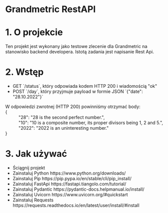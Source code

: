 <h1>Grandmetric RestAPI</h1>

<h1>1. O projekcie</h1>
Ten projekt jest wykonany jako testowe zlecenie dla Grandmetric na stanowisko backend developera.  Istotą zadania jest napisanie Rest Api.

<h1>2. Wstęp</h1>
<ul>
  <li>GET `/status`, który odpowiada kodem HTTP 200 i wiadomością "ok"</li>
  <li>POST `/day`, który przyjmuje payload w formie JSON `{"date": "28.10.2022"}`</li>
</ul>
W odpowiedzi zwrotnej (HTTP 200) powinniśmy otrzymać body:<br>
{ <br>
      "28": "28 is the second perfect number.", <br>
      "10": "10 is a composite number, its proper divisors being 1, 2 and 5.", <br>
      "2022": "2022 is an uninteresting number." <br>
} <br>

<h1>3. Jak używać</h1>
<ul>
  <li>Ściągnij projekt</li>
  <li>Zainstaluj Python https://www.python.org/downloads/</li>
  <li>Zainstaluj Pip https://pip.pypa.io/en/stable/cli/pip_install/</li>
  <li>Zainstaluj FastApi https://fastapi.tiangolo.com/tutorial/</li>
  <li>Zainstaluj Pydantic https://pydantic-docs.helpmanual.io/install/</li>
  <li>Zainstaluj Uvicorn https://www.uvicorn.org/#quickstart</li>
  <li>Zainstaluj Requests https://requests.readthedocs.io/en/latest/user/install/#install</li>
</ul>




